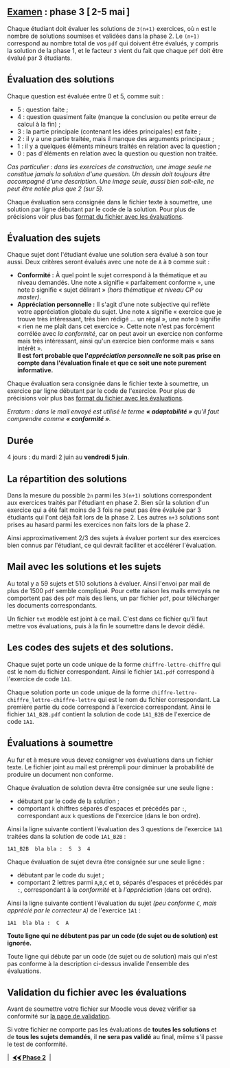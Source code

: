 ## [Examen](../index.md) : phase 3 [ 2-5 mai ]

Chaque étudiant doit évaluer les solutions de `3(n+1)` exercices, où `n` est le nombre de solutions soumises et validées dans la phase 2. Le `(n+1)` correspond au nombre total de vos `pdf` qui doivent être évalués, y compris la solution de la phase 1, et le facteur `3` vient du fait que chaque `pdf` doit être évalué par 3 étudiants.


## Évaluation des solutions

Chaque question est évaluée entre 0 et 5, comme suit :

- 5 : question faite ;
- 4 : question quasiment faite (manque la conclusion ou petite erreur de calcul à la fin) ;
- 3 : la partie principale (contenant les idées principales) est faite ;
- 2 : il y a une partie traitée, mais il manque des arguments principaux ;
- 1 : il y a quelques éléments mineurs traités en relation avec la question ;
- 0 : pas d'éléments en relation avec la question ou question non traitée.

_Cas particulier : dans les exercices de construction, une image seule ne constitue jamais la solution d'une question. Un dessin doit toujours être accompagné d'une description. Une image seule, aussi bien soit-elle, ne peut être notée plus que 2 (sur 5)._

Chaque évaluation sera consignée dans le fichier texte à soumettre, une solution par ligne débutant par le code de la solution. Pour plus de précisions voir plus bas [format du fichier avec les évaluations](#évaluations-à-soumettre).

## Évaluation des sujets

Chaque sujet dont l'étudiant évalue une solution sera évalué à son tour aussi. Deux critères seront évalués avec une note de `A` à `D` comme suit :

- **Conformité :** À quel point le sujet correspond à la thématique et au niveau demandés. Une note `A` signifie « parfaitement conforme », une note `D` signifie « sujet délirant » _(hors thématique et niveau CP ou master)_.
- **Appréciation personnelle :** Il s'agit d'une note subjective qui reflète votre appréciation globale du sujet. Une note `A` signifie « exercice que je trouve très intéressant, très bien rédigé ... un régal », une note `D` signifie « rien ne me plaît dans cet exercice ». Cette note n'est pas forcément corrélée avec _la conformité_, car on peut avoir un exercice non conforme mais très intéressant, ainsi qu'un exercice bien conforme mais « sans intérêt ».\
**Il est fort probable que l'_appréciation personnelle_ ne soit pas prise en compte dans l'évaluation finale et que ce soit une note purement informative.**

Chaque évaluation sera consignée dans le fichier texte à soumettre, un exercice par ligne débutant par le code de l'exercice. Pour plus de précisions voir plus bas [format du fichier avec les évaluations](#évaluations-à-soumettre).

_Erratum : dans le mail envoyé est utilisé le terme **« adaptabilité »** qu'il faut comprendre comme **« conformité »**._

## Durée

4 jours : du mardi 2 juin au **vendredi 5 juin**.

## La répartition des solutions

Dans la mesure du possible `2n` parmi les `3(n+1)` solutions correspondent aux exercices traités par l'étudiant en phase 2. Bien sûr la solution d'un exercice qui a été fait moins de 3 fois ne peut pas être évaluée par 3 étudiants qui l'ont déjà fait lors de la phase 2. Les autres `n+3` solutions sont prises au hasard parmi les exercices non faits lors de la phase 2.

Ainsi approximativement 2/3 des sujets à évaluer portent sur des exercices bien connus par l'étudiant, ce qui devrait faciliter et accélérer l'évaluation.

## Mail avec les solutions et les sujets

Au total y a 59 sujets et 510 solutions à évaluer. Ainsi l'envoi par mail de plus de 1500 `pdf` semble compliqué.
Pour cette raison les mails envoyés ne comportent pas des `pdf` mais des liens, un par fichier `pdf`, pour télécharger les documents correspondants.

Un fichier `txt` modèle est joint à ce mail. C'est dans ce fichier qu'il faut mettre vos évaluations, puis à la fin le soumettre dans le devoir dédié.

## Les codes des sujets et des solutions.

Chaque sujet porte un code unique de la forme `chiffre-lettre-chiffre` qui est le nom du fichier correspondant. Ainsi le fichier `1A1.pdf` correspond à l'exercice de code `1A1`.

Chaque solution porte un code unique de la forme `chiffre-lettre-chiffre_lettre-chiffre-lettre` qui est le nom du fichier correspondant. La première partie du code correspond à l'exercice correspondant. Ainsi le fichier `1A1_B2B.pdf` contient la solution de code `1A1_B2B` de l'exercice de code `1A1`.

## Évaluations à soumettre

Au fur et à mesure vous devez consigner vos évaluations dans un fichier texte. Le fichier joint au mail est prérempli pour diminuer la probabilité de produire un document non conforme.

Chaque évaluation de solution devra être consignée sur une seule ligne :

- débutant par le code de la solution ;
- comportant `k` chiffres séparés d'espaces et précédés par `:`, correspondant aux `k` questions de l'exercice (dans le bon ordre).

Ainsi la ligne suivante contient l'évaluation des 3 questions de l'exercice `1A1` traitées dans la solution de code `1A1_B2B` :

```
1A1_B2B  bla bla :  5  3  4
```

Chaque évaluation de sujet devra être consignée sur une seule ligne :

- débutant par le code du sujet ;
- comportant 2 lettres parmi `A`,`B`,`C` et `D`, séparés d'espaces et précédés par `:`, correspondant à la _conformité_ et à _l'appréciation_ (dans cet ordre).

Ainsi la ligne suivante contient l'évaluation du sujet _(peu conforme `C`, mais apprécié par le correcteur `A`)_ de l'exercice `1A1` :

```
1A1  bla bla :  C  A
```

**Toute ligne qui ne débutent pas par un code (de sujet ou de solution) est ignorée.**

Toute ligne qui débute par un code (de sujet ou de solution) mais qui n'est pas conforme à la description ci-dessus invalide l'ensemble des évaluations.

## Validation du fichier avec les évaluations

Avant de soumettre votre fichier sur Moodle vous devez vérifier sa conformité sur [la page de validation](validation/).

Si votre fichier ne comporte pas les évaluations de **toutes les solutions** et de **tous les sujets demandés**, il **ne sera pas validé** au final, même s'il passe le test de conformité.

|  **[⮜⮜ Phase 2](../phase2)**  |
